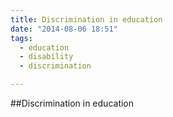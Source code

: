 ```yaml
---
title: Discrimination in education
date: "2014-08-06 18:51"
tags:
  - education
  - disability
  - discrimination

---
```

##Discrimination in education


